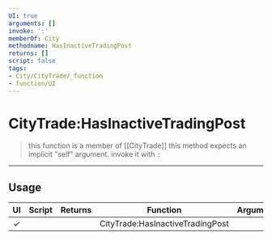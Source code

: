 ```yaml
---
UI: true
arguments: []
invoke: ':'
memberOf: City
methodname: HasInactiveTradingPost
returns: []
script: false
tags:
- City/CityTrade/_function
- function/UI
---
```

# CityTrade:HasInactiveTradingPost
> this function is a member of [[CityTrade]]
> this method expects an implicit "self" argument. invoke it with `:`
-----
## Usage
|  UI | Script | Returns | Function | Arguments |
|:---:|:------:|-------:|:--------:|:---------|
|✓| ||CityTrade:HasInactiveTradingPost||
